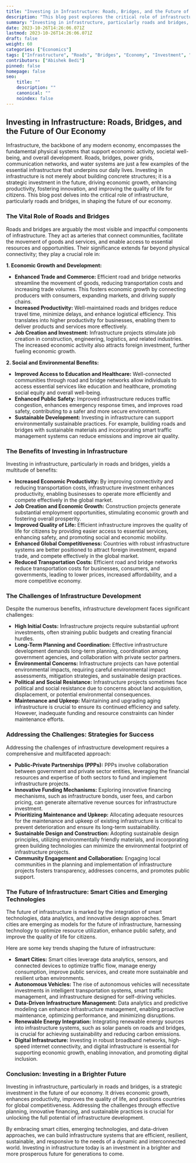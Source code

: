 ```yaml
---
title: "Investing in Infrastructure: Roads, Bridges, and the Future of Our Economy"
description: "This blog post explores the critical role of infrastructure in economic growth, highlighting the significance of roads, bridges, and other essential assets. It examines the benefits of investment, the challenges faced, and potential solutions for a robust future."
summary: "Investing in infrastructure, particularly roads and bridges, is vital for economic growth and prosperity. This blog post delves into the multifaceted impact of infrastructure development, exploring its benefits, challenges, and the path towards a thriving future."
date: 2023-10-26T14:26:06.071Z
lastmod: 2023-10-26T14:26:06.071Z
draft: false
weight: 60
categories: ["Economics"]
tags: ["Infrastructure", "Roads", "Bridges", "Economy", "Investment", "Economic Growth", "Development", "Challenges", "Solutions"]
contributors: ["Abishek Bedi"]
pinned: false
homepage: false
seo:
    title: ""
    description: ""
    canonical: ""
    noindex: false
---
```


## Investing in Infrastructure: Roads, Bridges, and the Future of Our Economy

Infrastructure, the backbone of any modern economy, encompasses the fundamental physical systems that support economic activity, societal well-being, and overall development.  Roads, bridges, power grids, communication networks, and water systems are just a few examples of the essential infrastructure that underpins our daily lives.  Investing in infrastructure is not merely about building concrete structures; it is a strategic investment in the future, driving economic growth, enhancing productivity, fostering innovation, and improving the quality of life for citizens. This blog post delves into the critical role of infrastructure, particularly roads and bridges, in shaping the future of our economy.

### The Vital Role of Roads and Bridges

Roads and bridges are arguably the most visible and impactful components of infrastructure. They act as arteries that connect communities, facilitate the movement of goods and services, and enable access to essential resources and opportunities.  Their significance extends far beyond physical connectivity; they play a crucial role in:

**1. Economic Growth and Development:**

* **Enhanced Trade and Commerce:** Efficient road and bridge networks streamline the movement of goods, reducing transportation costs and increasing trade volumes. This fosters economic growth by connecting producers with consumers, expanding markets, and driving supply chains.
* **Increased Productivity:** Well-maintained roads and bridges reduce travel time, minimize delays, and enhance logistical efficiency. This translates into higher productivity for businesses, enabling them to deliver products and services more effectively.
* **Job Creation and Investment:**  Infrastructure projects stimulate job creation in construction, engineering, logistics, and related industries. The increased economic activity also attracts foreign investment, further fueling economic growth.

**2. Social and Environmental Benefits:**

* **Improved Access to Education and Healthcare:**  Well-connected communities through road and bridge networks allow individuals to access essential services like education and healthcare, promoting social equity and overall well-being.
* **Enhanced Public Safety:** Improved infrastructure reduces traffic congestion, enhances emergency response times, and improves road safety, contributing to a safer and more secure environment.
* **Sustainable Development:**  Investing in infrastructure can support environmentally sustainable practices. For example, building roads and bridges with sustainable materials and incorporating smart traffic management systems can reduce emissions and improve air quality.

### The Benefits of Investing in Infrastructure

Investing in infrastructure, particularly in roads and bridges, yields a multitude of benefits:

* **Increased Economic Productivity:** By improving connectivity and reducing transportation costs, infrastructure investment enhances productivity, enabling businesses to operate more efficiently and compete effectively in the global market.
* **Job Creation and Economic Growth:** Construction projects generate substantial employment opportunities, stimulating economic growth and fostering overall prosperity.
* **Improved Quality of Life:** Efficient infrastructure improves the quality of life for citizens by providing easier access to essential services, enhancing safety, and promoting social and economic mobility.
* **Enhanced Global Competitiveness:**  Countries with robust infrastructure systems are better positioned to attract foreign investment, expand trade, and compete effectively in the global market.
* **Reduced Transportation Costs:**  Efficient road and bridge networks reduce transportation costs for businesses, consumers, and governments, leading to lower prices, increased affordability, and a more competitive economy.

### The Challenges of Infrastructure Development

Despite the numerous benefits, infrastructure development faces significant challenges:

* **High Initial Costs:**  Infrastructure projects require substantial upfront investments, often straining public budgets and creating financial hurdles.
* **Long-Term Planning and Coordination:**  Effective infrastructure development demands long-term planning, coordination among government agencies, and collaboration with private sector partners.
* **Environmental Concerns:**  Infrastructure projects can have potential environmental impacts, requiring careful environmental impact assessments, mitigation strategies, and sustainable design practices.
* **Political and Social Resistance:**  Infrastructure projects sometimes face political and social resistance due to concerns about land acquisition, displacement, or potential environmental consequences.
* **Maintenance and Upkeep:**  Maintaining and upgrading aging infrastructure is crucial to ensure its continued efficiency and safety. However, inadequate funding and resource constraints can hinder maintenance efforts.

### Addressing the Challenges: Strategies for Success

Addressing the challenges of infrastructure development requires a comprehensive and multifaceted approach:

* **Public-Private Partnerships (PPPs):**  PPPs involve collaboration between government and private sector entities, leveraging the financial resources and expertise of both sectors to fund and implement infrastructure projects.
* **Innovative Funding Mechanisms:**  Exploring innovative financing mechanisms, such as infrastructure bonds, user fees, and carbon pricing, can generate alternative revenue sources for infrastructure investment.
* **Prioritizing Maintenance and Upkeep:**  Allocating adequate resources for the maintenance and upkeep of existing infrastructure is critical to prevent deterioration and ensure its long-term sustainability.
* **Sustainable Design and Construction:**  Adopting sustainable design principles, utilizing environmentally friendly materials, and incorporating green building technologies can minimize the environmental footprint of infrastructure projects.
* **Community Engagement and Collaboration:**  Engaging local communities in the planning and implementation of infrastructure projects fosters transparency, addresses concerns, and promotes public support.

### The Future of Infrastructure: Smart Cities and Emerging Technologies

The future of infrastructure is marked by the integration of smart technologies, data analytics, and innovative design approaches.  Smart cities are emerging as models for the future of infrastructure, harnessing technology to optimize resource utilization, enhance public safety, and improve the quality of life for citizens. 

Here are some key trends shaping the future of infrastructure:

* **Smart Cities:**  Smart cities leverage data analytics, sensors, and connected devices to optimize traffic flow, manage energy consumption, improve public services, and create more sustainable and resilient urban environments.
* **Autonomous Vehicles:**  The rise of autonomous vehicles will necessitate investments in intelligent transportation systems, smart traffic management, and infrastructure designed for self-driving vehicles.
* **Data-Driven Infrastructure Management:**  Data analytics and predictive modeling can enhance infrastructure management, enabling proactive maintenance, optimizing performance, and minimizing disruptions.
* **Renewable Energy Integration:**  Integrating renewable energy sources into infrastructure systems, such as solar panels on roads and bridges, is crucial for achieving sustainability and reducing carbon emissions.
* **Digital Infrastructure:**  Investing in robust broadband networks, high-speed internet connectivity, and digital infrastructure is essential for supporting economic growth, enabling innovation, and promoting digital inclusion.

### Conclusion: Investing in a Brighter Future

Investing in infrastructure, particularly in roads and bridges, is a strategic investment in the future of our economy. It drives economic growth, enhances productivity, improves the quality of life, and positions countries for global competitiveness.  Addressing the challenges through effective planning, innovative financing, and sustainable practices is crucial for unlocking the full potential of infrastructure development. 

By embracing smart cities, emerging technologies, and data-driven approaches, we can build infrastructure systems that are efficient, resilient, sustainable, and responsive to the needs of a dynamic and interconnected world.  Investing in infrastructure today is an investment in a brighter and more prosperous future for generations to come.
